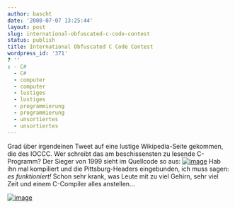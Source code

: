 ```yaml
---
author: bascht
date: '2008-07-07 13:25:44'
layout: post
slug: international-obfuscated-c-code-contest
status: publish
title: International Obfuscated C Code Contest
wordpress_id: '371'
? ''
: - C#
  - C#
  - computer
  - computer
  - lustiges
  - lustiges
  - programmierung
  - programmierung
  - unsortiertes
  - unsortiertes
---
```


Grad über irgendeinen Tweet auf eine lustige Wikipedia-Seite
gekommen, die des IOCCC. Wer schreibt das am beschissensten zu
lesende C-Programm? Der Sieger von 1999 sieht im Quellcode so aus:
[![image](http://www.bascht.com/uploads/2008/07/flight1-236x300.png "flight1")](http://www.bascht.com/uploads/2008/07/flight1.png)
Hab ihn mal kompiliert und die Pittsburg-Headers eingebunden, ich
muss sagen: *es funktioniert!* Schon sehr krank, was Leute mit zu
viel Gehirn, sehr viel Zeit und einem C-Compiler alles
anstellen...

[![image](http://www.bascht.com/uploads/2008/07/flight2-300x165.png "flight2")](http://www.bascht.com/uploads/2008/07/flight2.png)




